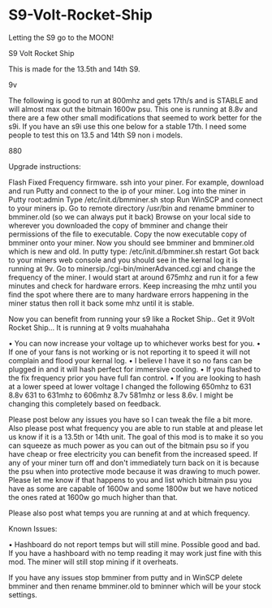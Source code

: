 # S9-Volt-Rocket-Ship
Letting the S9 go to the MOON!

S9 Volt Rocket Ship



This is made for the 13.5th and 14th S9.

9v

The following is good to run at 800mhz and gets 17th/s and is STABLE and will almost max out the bitmain 1600w psu. This one is running at 8.8v and there are a few other small modifications that seemed to work better for the s9i. If you have an s9i use this one below for a stable 17th. I need some people to test this on 13.5 and 14th S9 non i models.

880


Upgrade instructions: 


Flash Fixed Frequency firmware.
ssh into your piner. For example, download and run Putty and connect to the ip of your miner.
Log into the miner in Putty root:admin
Type /etc/init.d/bmminer.sh stop
Run WinSCP and connect to your miners ip.
Go to remote directory /usr/bin and rename bmminer to bmminer.old (so we can always put it back)
Browse on your local side to wherever you downloaded the copy of bmminer and change their permissions of the file to executable.
Copy the now executable copy of bmminer onto your miner.
Now you should see bmminer and bmminer.old which is new and old.
In putty type: /etc/init.d/bmminer.sh restart
Got back to your miners web console and you should see in the kernal log it is running at 9v.
Go to minersip./cgi-bin/minerAdvanced.cgi and change the frequency of the miner. I would start at around 675mhz and run it for a few minutes and check for hardware errors.
Keep increasing the mhz until you find the spot where there are to many hardware errors happening in the miner status then roll it back some mhz until it is stable.


Now you can benefit from running your s9 like a Rocket Ship.. Get it 9Volt Rocket Ship... It is running at 9 volts muahahaha

• You can now increase your voltage up to whichever works best for you.
• If one of your fans is not working or is not reporting it to speed it will not complain and flood your kernal log.
• I believe I have it so no fans can be plugged in and it will hash perfect for immersive cooling.
• If you flashed to the fix frequency prior you have full fan control.
• If you are looking to hash at a lower speed at lower voltage I changed the following 650mhz to 631 8.8v 631 to 631mhz to 606mhz 8.7v 581mhz or less 8.6v. I might be changing this completely based on feedback.




Please post below any issues you have so I can tweak the file a bit more. Also please post what frequency you are able to run stable at and please let us know if it is a 13.5th or 14th unit. The goal of this mod is to make it so you can squeeze as much power as you can out of the bitmain psu so if you have cheap or free electricity you can benefit from the increased speed. If any of your miner turn off and don't immediately turn back on it is because the psu when into protective mode because it was drawing to much power. Please let me know if that happens to you and list which bitmain psu you have as some are capable of 1600w and some 1800w but we have noticed the ones rated at 1600w go much higher than that.

Please also post what temps you are running at and at which frequency.



Known Issues:


• Hashboard do not report temps but will still mine. Possible good and bad. If you have a hashboard with no temp reading it may work just fine with this mod. The miner will still stop mining if it overheats.


If you have any issues stop bmminer from putty and in WinSCP delete bmminer and then rename bmminer.old to bminner which will be your stock settings.


